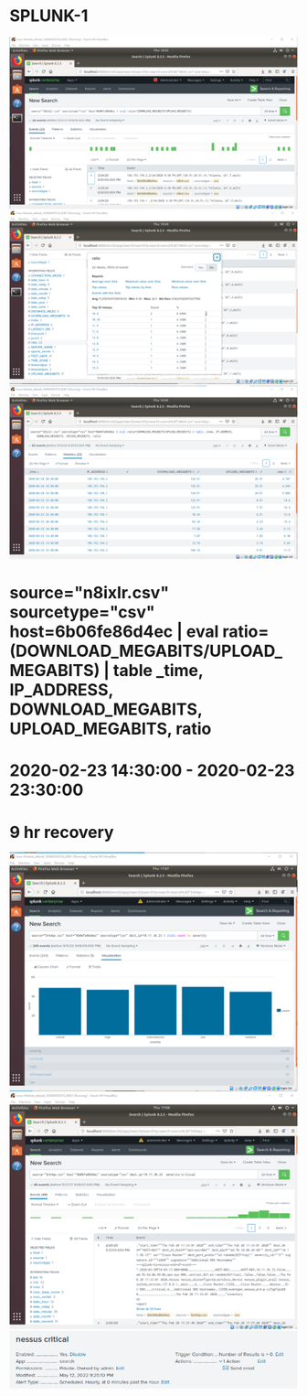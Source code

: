 # SPLUNK-1
<img src="https://github.com/MateiGanea/SPLUNK-1/blob/main/screenshots/ratio command.png?raw=true" alt="ratio command">
<img src="https://github.com/MateiGanea/SPLUNK-1/blob/main/screenshots/ratio.png?raw=true" alt="ratio">
<img src="https://github.com/MateiGanea/SPLUNK-1/blob/main/screenshots/table.png?raw=true" alt="ratio">

# source="n8ixlr.csv" sourcetype="csv" host=6b06fe86d4ec | eval ratio=(DOWNLOAD_MEGABITS/UPLOAD_MEGABITS) | table _time, IP_ADDRESS, DOWNLOAD_MEGABITS, UPLOAD_MEGABITS, ratio

# 2020-02-23 14:30:00 - 2020-02-23 23:30:00

# 9 hr recovery

<img src="https://github.com/MateiGanea/SPLUNK-1/blob/main/screenshots/severity%20count.png?raw=true" alt="severity count">
<img src="https://github.com/MateiGanea/SPLUNK-1/blob/main/screenshots/all%20critical.png?raw=true" alt="severity critical">
<img src="https://github.com/MateiGanea/SPLUNK-1/blob/main/screenshots/alert.png?raw=true" alt="alert">


